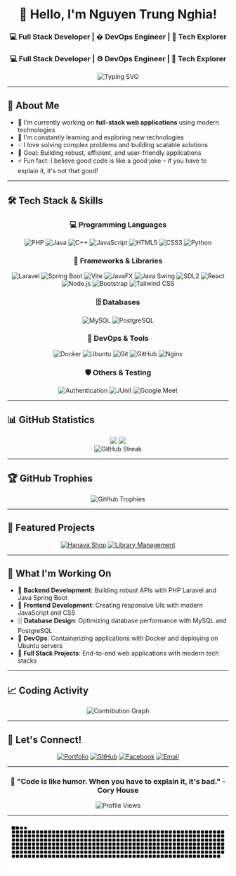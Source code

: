 <div align="center">
  
# 👋 Hello, I'm Nguyen Trung Nghia! 
### 💻 Full Stack Developer | � DevOps Engineer | 🚀 Tech Explorer
### 💻 Full Stack Developer | ⚙️ DevOps Engineer | 🚀 Tech Explorer

<img src="https://readme-typing-svg.herokuapp.com?font=Fira+Code&weight=500&size=22&pause=1000&color=00D4FF&center=true&vCenter=true&width=435&lines=Web+Developer;DevOps+Engineer;Database+Designer;System+Administrator;Always+Learning+New+Tech!" alt="Typing SVG" />

</div>

---

## 🚀 About Me

- 🔭 I'm currently working on **full-stack web applications** using modern technologies
- 🌱 I'm constantly learning and exploring new technologies
- 💡 I love solving complex problems and building scalable solutions
- 🎯 Goal: Building robust, efficient, and user-friendly applications
- ⚡ Fun fact: I believe good code is like a good joke – if you have to explain it, it's not that good!

---

## 🛠️ Tech Stack & Skills

<div align="center">

### 💻 Programming Languages
![PHP](https://img.shields.io/badge/PHP-777BB4?style=for-the-badge&logo=php&logoColor=white)
![Java](https://img.shields.io/badge/Java-ED8B00?style=for-the-badge&logo=java&logoColor=white)
![C++](https://img.shields.io/badge/C++-00599C?style=for-the-badge&logo=c%2B%2B&logoColor=white)
![JavaScript](https://img.shields.io/badge/JavaScript-F7DF1E?style=for-the-badge&logo=javascript&logoColor=black)
![HTML5](https://img.shields.io/badge/HTML5-E34F26?style=for-the-badge&logo=html5&logoColor=white)
![CSS3](https://img.shields.io/badge/CSS3-1572B6?style=for-the-badge&logo=css3&logoColor=white)
![Python](https://img.shields.io/badge/Python-3776AB?style=for-the-badge&logo=python&logoColor=white)

### 🔧 Frameworks & Libraries
![Laravel](https://img.shields.io/badge/Laravel-FF2D20?style=for-the-badge&logo=laravel&logoColor=white)
![Spring Boot](https://img.shields.io/badge/Spring_Boot-6DB33F?style=for-the-badge&logo=spring-boot&logoColor=white)
![Vite](https://img.shields.io/badge/Vite-646CFF?style=for-the-badge&logo=vite&logoColor=white)
![JavaFX](https://img.shields.io/badge/JavaFX-1a73e8?style=for-the-badge&logo=java&logoColor=white)
![Java Swing](https://img.shields.io/badge/Swing-007396?style=for-the-badge&logo=java&logoColor=white)
![SDL2](https://img.shields.io/badge/SDL2-0d2538?style=for-the-badge&logo=SDL&logoColor=white)
![React](https://img.shields.io/badge/React-61DAFB?style=for-the-badge&logo=react&logoColor=black)
![Node.js](https://img.shields.io/badge/Node.js-339933?style=for-the-badge&logo=nodedotjs&logoColor=white)
![Bootstrap](https://img.shields.io/badge/Bootstrap-7952B3?style=for-the-badge&logo=bootstrap&logoColor=white)
![Tailwind CSS](https://img.shields.io/badge/Tailwind-38B2AC?style=for-the-badge&logo=tailwindcss&logoColor=white)

### 🗄️ Databases
![MySQL](https://img.shields.io/badge/MySQL-4479A1?style=for-the-badge&logo=mysql&logoColor=white)
![PostgreSQL](https://img.shields.io/badge/PostgreSQL-316192?style=for-the-badge&logo=postgresql&logoColor=white)

### 🐳 DevOps & Tools
![Docker](https://img.shields.io/badge/Docker-2496ED?style=for-the-badge&logo=docker&logoColor=white)
![Ubuntu](https://img.shields.io/badge/Ubuntu-E95420?style=for-the-badge&logo=ubuntu&logoColor=white)
![Git](https://img.shields.io/badge/Git-F05032?style=for-the-badge&logo=git&logoColor=white)
![GitHub](https://img.shields.io/badge/GitHub-181717?style=for-the-badge&logo=github&logoColor=white)
![Nginx](https://img.shields.io/badge/Nginx-009639?style=for-the-badge&logo=nginx&logoColor=white)

### 🛡️ Others & Testing
![Authentication](https://img.shields.io/badge/Authentication-4A90E2?style=for-the-badge&logo=auth0&logoColor=white)
![JUnit](https://img.shields.io/badge/JUnit-25A162?style=for-the-badge&logo=junit5&logoColor=white)
![Google Meet](https://img.shields.io/badge/Google%20Meet-00897B?style=for-the-badge&logo=googlemeet&logoColor=white)
</div>

---

## 📊 GitHub Statistics

<div align="center">
  <img height="180em" src="https://github-readme-stats.vercel.app/api?username=nguyentrungnghia1802&show_icons=true&theme=tokyonight&include_all_commits=true&count_private=true"/>
  <img height="180em" src="https://github-readme-stats.vercel.app/api/top-langs/?username=nguyentrungnghia1802&layout=compact&langs_count=8&theme=tokyonight"/>
</div>

<div align="center">
  <img src="https://github-readme-streak-stats.herokuapp.com/?user=nguyentrungnghia1802&theme=tokyonight" alt="GitHub Streak" />
</div>

---

## 🏆 GitHub Trophies

<div align="center">
  <img src="https://github-profile-trophy.vercel.app/?username=nguyentrungnghia1802&theme=tokyonight&row=1&column=7" alt="GitHub Trophies" />
</div>

---

## 🎯 Featured Projects

<div align="center">

[![Hanaya Shop](https://github-readme-stats.vercel.app/api/pin/?username=nguyentrungnghia1802&repo=Hanaya-Shop&theme=tokyonight)](https://github.com/nguyentrungnghia1802/Hanaya-Shop)
[![Library Management](https://github-readme-stats.vercel.app/api/pin/?username=nguyentrungnghia1802&repo=Library_Management_Application&theme=tokyonight)](https://github.com/nguyentrungnghia1802/Library_Management_Application)

</div>

---

## 🌟 What I'm Working On

- 🔨 **Backend Development**: Building robust APIs with PHP Laravel and Java Spring Boot
- 🎨 **Frontend Development**: Creating responsive UIs with modern JavaScript and CSS
- 🗄️ **Database Design**: Optimizing database performance with MySQL and PostgreSQL
- 🐳 **DevOps**: Containerizing applications with Docker and deploying on Ubuntu servers
- 📱 **Full Stack Projects**: End-to-end web applications with modern tech stacks

---

## 📈 Coding Activity

<div align="center">
  <img src="https://github-readme-activity-graph.vercel.app/graph?username=nguyentrungnghia1802&theme=tokyo-night&bg_color=1a1b27&color=70a5fd&line=bf91f3&point=bf91f3&area=true&hide_border=true" alt="Contribution Graph" />
</div>

---

## 💬 Let's Connect!

<div align="center">

[![Portfolio](https://img.shields.io/badge/Portfolio-007acc?style=for-the-badge&logo=github&logoColor=white)](https://nguyentrungnghia1802.github.io/Profile/)
[![GitHub](https://img.shields.io/badge/GitHub-181717?style=for-the-badge&logo=github&logoColor=white)](https://github.com/nguyentrungnghia1802)
[![Facebook](https://img.shields.io/badge/Facebook-1877F2?style=for-the-badge&logo=facebook&logoColor=white)](https://www.facebook.com/profile.php?id=61578955599081)
[![Email](https://img.shields.io/badge/Email-D14836?style=for-the-badge&logo=gmail&logoColor=white)](mailto:assassincreed2k1@gmail.com)

</div>

---

<div align="center">
  
### 🎨 "Code is like humor. When you have to explain it, it's bad." - Cory House

![Profile Views](https://komarev.com/ghpvc/?username=nguyentrungnghia1802&color=blueviolet&style=for-the-badge)

</div>

---

<div align="center">
  <img src="https://raw.githubusercontent.com/Platane/snk/output/github-contribution-grid-snake.svg" alt="Snake animation" />
</div>
